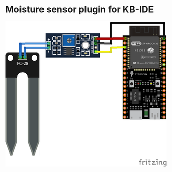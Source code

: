 # Moisture sensor plugin for KB-IDE

![image](https://raw.githubusercontent.com/cmmc-kbide/kbide-plugin-moisture/master/static/Soil_Moisture.png)
